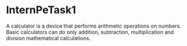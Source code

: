 # InternPeTask1
A calculator is a device that performs arithmetic operations on numbers. Basic calculators can do only addition, subtraction, multiplication and division mathematical calculations.

